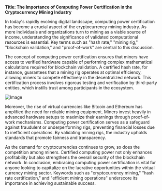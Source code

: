 **Title: The Importance of Computing Power Certification in the Cryptocurrency Mining Industry**

In today's rapidly evolving digital landscape, computing power certification has become a crucial aspect of the cryptocurrency mining industry. As more individuals and organizations turn to mining as a viable source of income, understanding the significance of validated computational resources is essential. Key terms such as "hash rate," "mining rig," "blockchain validation," and "proof-of-work" are central to this discussion.

The concept of computing power certification ensures that miners have access to verified hardware capable of performing complex mathematical calculations required for blockchain validation. A certified hash rate, for instance, guarantees that a mining rig operates at optimal efficiency, allowing miners to compete effectively in the decentralized network. This certification process involves rigorous testing and verification by third-party entities, which instills trust among participants in the ecosystem.

![Image](https://github.com/user-attachments/assets/31692037-0104-4703-abd1-696b6a7dd41b)

Moreover, the rise of virtual currencies like Bitcoin and Ethereum has amplified the need for reliable mining equipment. Miners invest heavily in advanced hardware setups to maximize their earnings through proof-of-work mechanisms. Computing power certification serves as a safeguard against fraudulent or underperforming rigs, preventing financial losses due to inefficient operations. By validating mining rigs, the industry upholds standards that promote fairness and transparency.

As the demand for cryptocurrencies continues to grow, so does the competition among miners. Certified computing power not only enhances profitability but also strengthens the overall security of the blockchain network. In conclusion, embracing computing power certification is vital for anyone looking to capitalize on the lucrative opportunities within the virtual currency mining sector. Keywords such as "cryptocurrency mining," "hash rate certification," and "efficient mining operations" underscore its importance in achieving sustainable success.